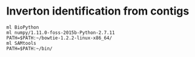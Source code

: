 # Inverton identification from contigs 

```
ml BioPython
ml numpy/1.11.0-foss-2015b-Python-2.7.11
PATH=$PATH:~/bowtie-1.2.2-linux-x86_64/
ml SAMtools
PATH=$PATH:~/bin/
```

